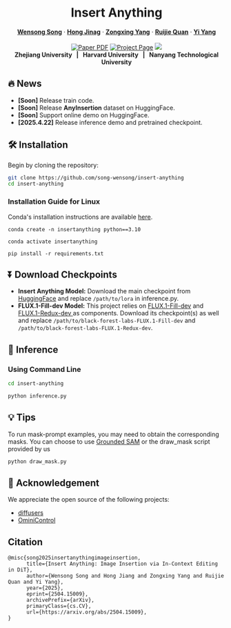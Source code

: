 <h1 align="center">Insert Anything</h2>
<p align="center">
<a href="https://song-wensong.github.io/"><strong>Wensong Song</strong></a>
·
<a href="https://openreview.net/profile?id=~Hong_Jiang4"><strong>Hong Jinag</strong></a>
·
<a href="https://z-x-yang.github.io/"><strong>Zongxing Yang</strong></a>
·
<a href="https://scholar.google.com/citations?user=WKLRPsAAAAAJ&hl=en"><strong>Ruijie Quan</strong></a>
·
<a href="https://scholar.google.com/citations?user=RMSuNFwAAAAJ&hl=en"><strong>Yi Yang</strong></a>
<br>
<br>
    <a href="https://arxiv.org/pdf/2504.15009"><img src='https://img.shields.io/badge/arXiv-InsertAnything-red?color=%23aa1a1a' alt='Paper PDF'></a>
    <a href='https://song-wensong.github.io/insert-anything/'><img src='https://img.shields.io/badge/Project%20Page-InsertAnything-cyan?logoColor=%23FFD21E&color=%23cbe6f2' alt='Project Page'></a>
    <a href='https://huggingface.co/spaces/xichenhku/AnyDoor-online'><img src='https://img.shields.io/badge/Hugging%20Face-InsertAnything-yellow?logoColor=%23FFD21E&color=%23ffcc1c'></a>
<br>
<b>Zhejiang University &nbsp; | &nbsp; Harvard University &nbsp; | &nbsp;  Nanyang Technological University </b>
</p>

## 🔥 News

* **[Soon]** Release train code.
* **[Soon]** Release **AnyInsertion** dataset on HuggingFace.
* **[Soon]** Support online demo on HuggingFace.
* **[2025.4.22]** Release inference demo and pretrained checkpoint.


## 🛠️ Installation

Begin by cloning the repository:

```bash
git clone https://github.com/song-wensong/insert-anything
cd insert-anything
```

### Installation Guide for Linux

Conda's installation instructions are available [here](https://docs.anaconda.com/free/miniconda/index.html).

```shell
conda create -n insertanything python==3.10

conda activate insertanything

pip install -r requirements.txt
```


## ⏬ Download Checkpoints
*   **Insert Anything Model:** Download the main checkpoint from [HuggingFace](https://huggingface.co/WensongSong/Insert-Anything) and replace `/path/to/lora` in inference.py.
*   **FLUX.1-Fill-dev Model:** This project relies on [FLUX.1-Fill-dev](https://huggingface.co/black-forest-labs/FLUX.1-Fill-dev) and [FLUX.1-Redux-dev ](https://huggingface.co/black-forest-labs/FLUX.1-Redux-dev) as components. Download its checkpoint(s) as well and replace `/path/to/black-forest-labs-FLUX.1-Fill-dev` and `/path/to/black-forest-labs-FLUX.1-Redux-dev`.

## 🎥 Inference
### Using Command Line
```bash
cd insert-anything

python inference.py
```


## 💡 Tips

To run mask-prompt examples, you may need to obtain the corresponding masks. You can choose to use [Grounded SAM](https://github.com/IDEA-Research/Grounded-Segment-Anything) or the draw_mask script provided by us

```Bash
python draw_mask.py 
```



## 🤝 Acknowledgement

We appreciate the open source of the following projects:

* [diffusers](https://github.com/huggingface/diffusers)
* [OminiControl](https://github.com/Yuanshi9815/OminiControl)

## Citation
```
@misc{song2025insertanythingimageinsertion,
      title={Insert Anything: Image Insertion via In-Context Editing in DiT}, 
      author={Wensong Song and Hong Jiang and Zongxing Yang and Ruijie Quan and Yi Yang},
      year={2025},
      eprint={2504.15009},
      archivePrefix={arXiv},
      primaryClass={cs.CV},
      url={https://arxiv.org/abs/2504.15009}, 
}
```